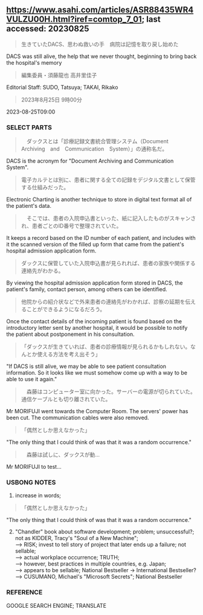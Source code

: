 ## https://www.asahi.com/articles/ASR88435WR4VULZU00H.html?iref=comtop_7_01; last accessed: 20230825

> 生きていたDACS、思わぬ救いの手　病院は記憶を取り戻し始めた

DACS was still alive, the help that we never thought, beginning to bring back the hospital's memory

> 編集委員・須藤龍也 高井里佳子

Editorial Staff: SUDO, Tatsuya; TAKAI, Rikako

> 2023年8月25日 9時00分

2023-08-25T09:00

### SELECT PARTS

>　ダックスとは「診療記録文書統合管理システム（Document　Archiving　and　Communication　System）」の通称名だ。

DACS is the acronym for "Document Archiving and Communication System".

> 電子カルテとは別に、患者に関する全ての記録をデジタル文書として保管する仕組みだった。

Electronic Charting is another technique to store in digital text format all of the patient's data.

>　そこでは、患者の入院申込書といった、紙に記入したものがスキャンされ、患者ごとのID番号で整理されていた。

It keeps a record based on the ID number of each patient, and includes with it the scanned version of the filled up form that came from the patient's hospital admission application form.

> ダックスに保管していた入院申込書が見られれば、患者の家族や関係する連絡先がわかる。

By viewing the hospital admission application form stored in DACS, the patient's family, contact person, among others can be identified. 

> 他院からの紹介状などで外来患者の連絡先がわかれば、診察の延期を伝えることができるようになるだろう。

Once the contact details of the incoming patient is found based on the introductory letter sent by another hospital, it would be possible to notify the patient about postponement in his consultation.

> 「ダックスが生きていれば、患者の診療情報が見られるかもしれない。なんとか使える方法を考え出そう」

"If DACS is still alive, we may be able to see patient consultation information. So it looks like we must somehow come up with a way to be able to use it again."

>　森藤はコンピューター室に向かった。サーバーの電源が切られていた。通信ケーブルとも切り離されていた。

Mr MORIFUJI went towards the Computer Room. The servers' power has been cut. The communication cables were also removed.

> 「偶然としか思えなかった」

"The only thing that I could think of was that it was a random occurrence."

>　森藤は試しに、ダックスが動…

Mr MORIFUJI to test...

### USBONG NOTES

1) increase in words;

> 「偶然としか思えなかった」

"The only thing that I could think of was that it was a random occurrence."

2) "Chandler" book about software development; problem; unsuccessful?; not as KIDDER, Tracy's "Soul of a New Machine";<br/>
--> RISK; invest to tell story of project that later ends up a failure; not sellable;<br/>
--> actual workplace occurrence; TRUTH;<br/>
--> however, best practices in multiple countries, e.g. Japan;<br/> 
--> appears to be sellable; National Bestseller -> International Bestseller?<br/>
--> CUSUMANO, Michael's "Microsoft Secrets"; National Bestseller 

### REFERENCE

GOOGLE SEARCH ENGINE; TRANSLATE
